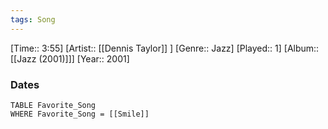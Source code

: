 ```yaml
---
tags: Song  
---
```

[Time:: 3:55]
[Artist:: [[Dennis Taylor]] ]
[Genre:: Jazz]
[Played:: 1]
[Album:: [[Jazz (2001)]]]
[Year:: 2001]
### Dates
````dataview
TABLE Favorite_Song
WHERE Favorite_Song = [[Smile]]
````